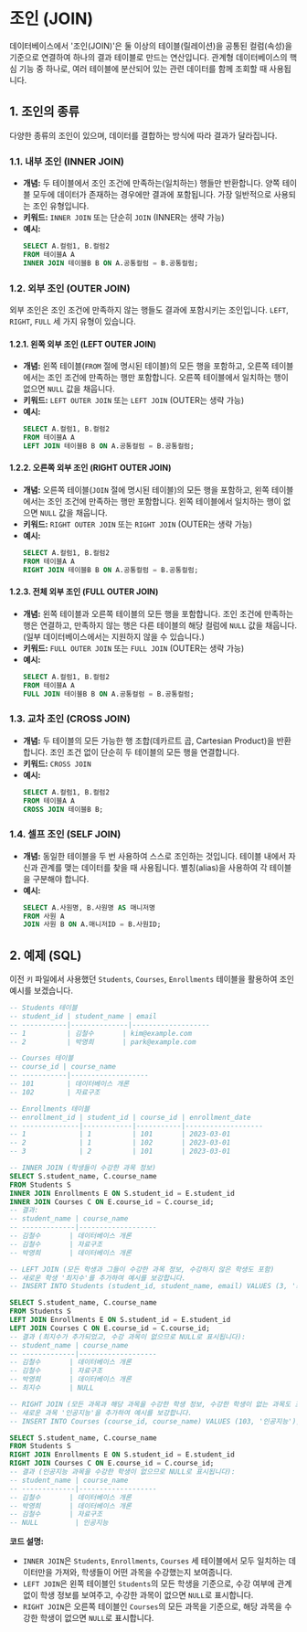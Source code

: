 # 조인 (JOIN)

데이터베이스에서 '조인(JOIN)'은 둘 이상의 테이블(릴레이션)을 공통된 컬럼(속성)을 기준으로 연결하여 하나의 결과 테이블로 만드는 연산입니다. 관계형 데이터베이스의 핵심 기능 중 하나로, 여러 테이블에 분산되어 있는 관련 데이터를 함께 조회할 때 사용됩니다.

## 1. 조인의 종류

다양한 종류의 조인이 있으며, 데이터를 결합하는 방식에 따라 결과가 달라집니다.

### 1.1. 내부 조인 (INNER JOIN)

- **개념:** 두 테이블에서 조인 조건에 만족하는(일치하는) 행들만 반환합니다. 양쪽 테이블 모두에 데이터가 존재하는 경우에만 결과에 포함됩니다. 가장 일반적으로 사용되는 조인 유형입니다.
- **키워드:** `INNER JOIN` 또는 단순히 `JOIN` (INNER는 생략 가능)
- **예시:**
  ```sql
  SELECT A.컬럼1, B.컬럼2
  FROM 테이블A A
  INNER JOIN 테이블B B ON A.공통컬럼 = B.공통컬럼;
  ```

### 1.2. 외부 조인 (OUTER JOIN)

외부 조인은 조인 조건에 만족하지 않는 행들도 결과에 포함시키는 조인입니다. `LEFT`, `RIGHT`, `FULL` 세 가지 유형이 있습니다.

#### 1.2.1. 왼쪽 외부 조인 (LEFT OUTER JOIN)

- **개념:** 왼쪽 테이블(`FROM` 절에 명시된 테이블)의 모든 행을 포함하고, 오른쪽 테이블에서는 조인 조건에 만족하는 행만 포함합니다. 오른쪽 테이블에서 일치하는 행이 없으면 `NULL` 값을 채웁니다.
- **키워드:** `LEFT OUTER JOIN` 또는 `LEFT JOIN` (OUTER는 생략 가능)
- **예시:**
  ```sql
  SELECT A.컬럼1, B.컬럼2
  FROM 테이블A A
  LEFT JOIN 테이블B B ON A.공통컬럼 = B.공통컬럼;
  ```

#### 1.2.2. 오른쪽 외부 조인 (RIGHT OUTER JOIN)

- **개념:** 오른쪽 테이블(`JOIN` 절에 명시된 테이블)의 모든 행을 포함하고, 왼쪽 테이블에서는 조인 조건에 만족하는 행만 포함합니다. 왼쪽 테이블에서 일치하는 행이 없으면 `NULL` 값을 채웁니다.
- **키워드:** `RIGHT OUTER JOIN` 또는 `RIGHT JOIN` (OUTER는 생략 가능)
- **예시:**
  ```sql
  SELECT A.컬럼1, B.컬럼2
  FROM 테이블A A
  RIGHT JOIN 테이블B B ON A.공통컬럼 = B.공통컬럼;
  ```

#### 1.2.3. 전체 외부 조인 (FULL OUTER JOIN)

- **개념:** 왼쪽 테이블과 오른쪽 테이블의 모든 행을 포함합니다. 조인 조건에 만족하는 행은 연결하고, 만족하지 않는 행은 다른 테이블의 해당 컬럼에 `NULL` 값을 채웁니다. (일부 데이터베이스에서는 지원하지 않을 수 있습니다.)
- **키워드:** `FULL OUTER JOIN` 또는 `FULL JOIN` (OUTER는 생략 가능)
- **예시:**
  ```sql
  SELECT A.컬럼1, B.컬럼2
  FROM 테이블A A
  FULL JOIN 테이블B B ON A.공통컬럼 = B.공통컬럼;
  ```

### 1.3. 교차 조인 (CROSS JOIN)

- **개념:** 두 테이블의 모든 가능한 행 조합(데카르트 곱, Cartesian Product)을 반환합니다. 조인 조건 없이 단순히 두 테이블의 모든 행을 연결합니다.
- **키워드:** `CROSS JOIN`
- **예시:**
  ```sql
  SELECT A.컬럼1, B.컬럼2
  FROM 테이블A A
  CROSS JOIN 테이블B B;
  ```

### 1.4. 셀프 조인 (SELF JOIN)

- **개념:** 동일한 테이블을 두 번 사용하여 스스로 조인하는 것입니다. 테이블 내에서 자신과 관계를 맺는 데이터를 찾을 때 사용됩니다. 별칭(alias)을 사용하여 각 테이블을 구분해야 합니다.
- **예시:**
  ```sql
  SELECT A.사원명, B.사원명 AS 매니저명
  FROM 사원 A
  JOIN 사원 B ON A.매니저ID = B.사원ID;
  ```

## 2. 예제 (SQL)

이전 `키` 파일에서 사용했던 `Students`, `Courses`, `Enrollments` 테이블을 활용하여 조인 예시를 보겠습니다.

```sql
-- Students 테이블
-- student_id | student_name | email
-- -----------|--------------|-------------------
-- 1          | 김철수       | kim@example.com
-- 2          | 박영희       | park@example.com

-- Courses 테이블
-- course_id | course_name
-- -----------|-------------------
-- 101        | 데이터베이스 개론
-- 102        | 자료구조

-- Enrollments 테이블
-- enrollment_id | student_id | course_id | enrollment_date
-- --------------|------------|-----------|-------------------
-- 1             | 1          | 101       | 2023-03-01
-- 2             | 1          | 102       | 2023-03-01
-- 3             | 2          | 101       | 2023-03-01

-- INNER JOIN (학생들이 수강한 과목 정보)
SELECT S.student_name, C.course_name
FROM Students S
INNER JOIN Enrollments E ON S.student_id = E.student_id
INNER JOIN Courses C ON E.course_id = C.course_id;
-- 결과:
-- student_name | course_name
-- -------------|-------------------
-- 김철수       | 데이터베이스 개론
-- 김철수       | 자료구조
-- 박영희       | 데이터베이스 개론

-- LEFT JOIN (모든 학생과 그들이 수강한 과목 정보, 수강하지 않은 학생도 포함)
-- 새로운 학생 '최지수'를 추가하여 예시를 보강합니다.
-- INSERT INTO Students (student_id, student_name, email) VALUES (3, '최지수', 'choi@example.com');

SELECT S.student_name, C.course_name
FROM Students S
LEFT JOIN Enrollments E ON S.student_id = E.student_id
LEFT JOIN Courses C ON E.course_id = C.course_id;
-- 결과 (최지수가 추가되었고, 수강 과목이 없으므로 NULL로 표시됩니다):
-- student_name | course_name
-- -------------|-------------------
-- 김철수       | 데이터베이스 개론
-- 김철수       | 자료구조
-- 박영희       | 데이터베이스 개론
-- 최지수       | NULL

-- RIGHT JOIN (모든 과목과 해당 과목을 수강한 학생 정보, 수강한 학생이 없는 과목도 포함)
-- 새로운 과목 '인공지능'을 추가하여 예시를 보강합니다.
-- INSERT INTO Courses (course_id, course_name) VALUES (103, '인공지능');

SELECT S.student_name, C.course_name
FROM Students S
RIGHT JOIN Enrollments E ON S.student_id = E.student_id
RIGHT JOIN Courses C ON E.course_id = C.course_id;
-- 결과 (인공지능 과목을 수강한 학생이 없으므로 NULL로 표시됩니다):
-- student_name | course_name
-- -------------|-------------------
-- 김철수       | 데이터베이스 개론
-- 박영희       | 데이터베이스 개론
-- 김철수       | 자료구조
-- NULL         | 인공지능
```

**코드 설명:**

- `INNER JOIN`은 `Students`, `Enrollments`, `Courses` 세 테이블에서 모두 일치하는 데이터만을 가져와, 학생들이 어떤 과목을 수강했는지 보여줍니다.
- `LEFT JOIN`은 왼쪽 테이블인 `Students`의 모든 학생을 기준으로, 수강 여부에 관계없이 학생 정보를 보여주고, 수강한 과목이 없으면 `NULL`로 표시합니다.
- `RIGHT JOIN`은 오른쪽 테이블인 `Courses`의 모든 과목을 기준으로, 해당 과목을 수강한 학생이 없으면 `NULL`로 표시합니다.
